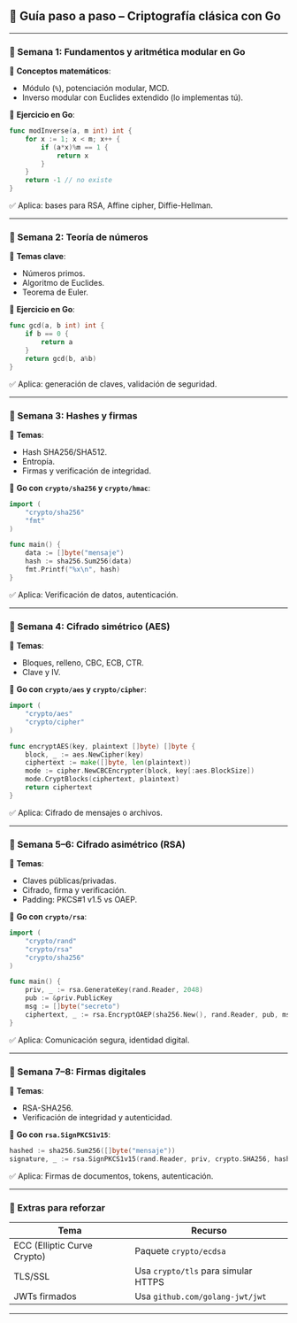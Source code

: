 ## 🧭 Guía paso a paso – Criptografía clásica con Go

---

### 🔹 Semana 1: Fundamentos y aritmética modular en Go

📘 **Conceptos matemáticos**:

* Módulo (`%`), potenciación modular, MCD.
* Inverso modular con Euclides extendido (lo implementas tú).

🧪 **Ejercicio en Go**:

```go
func modInverse(a, m int) int {
	for x := 1; x < m; x++ {
		if (a*x)%m == 1 {
			return x
		}
	}
	return -1 // no existe
}
```

✅ Aplica: bases para RSA, Affine cipher, Diffie-Hellman.

---

### 🔹 Semana 2: Teoría de números

📘 **Temas clave**:

* Números primos.
* Algoritmo de Euclides.
* Teorema de Euler.

🧪 **Ejercicio en Go**:

```go
func gcd(a, b int) int {
	if b == 0 {
		return a
	}
	return gcd(b, a%b)
}
```

✅ Aplica: generación de claves, validación de seguridad.

---

### 🔹 Semana 3: Hashes y firmas

📘 **Temas**:

* Hash SHA256/SHA512.
* Entropía.
* Firmas y verificación de integridad.

🧪 **Go con `crypto/sha256` y `crypto/hmac`**:

```go
import (
	"crypto/sha256"
	"fmt"
)

func main() {
	data := []byte("mensaje")
	hash := sha256.Sum256(data)
	fmt.Printf("%x\n", hash)
}
```

✅ Aplica: Verificación de datos, autenticación.

---

### 🔹 Semana 4: Cifrado simétrico (AES)

📘 **Temas**:

* Bloques, relleno, CBC, ECB, CTR.
* Clave y IV.

🧪 **Go con `crypto/aes` y `crypto/cipher`**:

```go
import (
	"crypto/aes"
	"crypto/cipher"
)

func encryptAES(key, plaintext []byte) []byte {
	block, _ := aes.NewCipher(key)
	ciphertext := make([]byte, len(plaintext))
	mode := cipher.NewCBCEncrypter(block, key[:aes.BlockSize])
	mode.CryptBlocks(ciphertext, plaintext)
	return ciphertext
}
```

✅ Aplica: Cifrado de mensajes o archivos.

---

### 🔹 Semana 5–6: Cifrado asimétrico (RSA)

📘 **Temas**:

* Claves públicas/privadas.
* Cifrado, firma y verificación.
* Padding: PKCS#1 v1.5 vs OAEP.

🧪 **Go con `crypto/rsa`**:

```go
import (
	"crypto/rand"
	"crypto/rsa"
	"crypto/sha256"
)

func main() {
	priv, _ := rsa.GenerateKey(rand.Reader, 2048)
	pub := &priv.PublicKey
	msg := []byte("secreto")
	ciphertext, _ := rsa.EncryptOAEP(sha256.New(), rand.Reader, pub, msg, nil)
}
```

✅ Aplica: Comunicación segura, identidad digital.

---

### 🔹 Semana 7–8: Firmas digitales

📘 **Temas**:

* RSA-SHA256.
* Verificación de integridad y autenticidad.

🧪 **Go con `rsa.SignPKCS1v15`**:

```go
hashed := sha256.Sum256([]byte("mensaje"))
signature, _ := rsa.SignPKCS1v15(rand.Reader, priv, crypto.SHA256, hashed[:])
```

✅ Aplica: Firmas de documentos, tokens, autenticación.

---

### 🔧 Extras para reforzar

| Tema                        | Recurso                             |
| --------------------------- | ----------------------------------- |
| ECC (Elliptic Curve Crypto) | Paquete `crypto/ecdsa`              |
| TLS/SSL                     | Usa `crypto/tls` para simular HTTPS |
| JWTs firmados               | Usa `github.com/golang-jwt/jwt`     |

---
